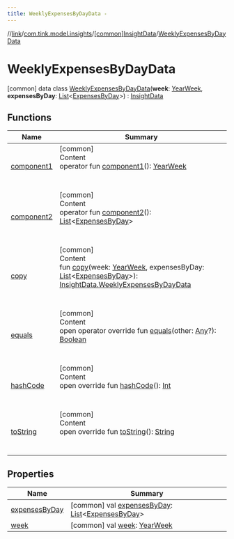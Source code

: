```yaml
---
title: WeeklyExpensesByDayData -
---
```

//[link](../../../index.md)/[com.tink.model.insights](../../index.md)/[[common]InsightData](../index.md)/[WeeklyExpensesByDayData](index.md)



# WeeklyExpensesByDayData  
 [common] data class [WeeklyExpensesByDayData](index.md)(**week**: [YearWeek](../../../com.tink.model.time/[common]-year-week/index.md), **expensesByDay**: [List](https://kotlinlang.org/api/latest/jvm/stdlib/kotlin.collections/-list/index.html)<[ExpensesByDay](../../../com.tink.model.relations/[common]-expenses-by-day/index.md)>) : [InsightData](../index.md)   


## Functions  
  
|  Name|  Summary| 
|---|---|
| <a name="com.tink.model.insights/InsightData.WeeklyExpensesByDayData/component1/#/PointingToDeclaration/"></a>[component1](component1.md)| <a name="com.tink.model.insights/InsightData.WeeklyExpensesByDayData/component1/#/PointingToDeclaration/"></a>[common]  <br>Content  <br>operator fun [component1](component1.md)(): [YearWeek](../../../com.tink.model.time/[common]-year-week/index.md)  <br><br><br>
| <a name="com.tink.model.insights/InsightData.WeeklyExpensesByDayData/component2/#/PointingToDeclaration/"></a>[component2](component2.md)| <a name="com.tink.model.insights/InsightData.WeeklyExpensesByDayData/component2/#/PointingToDeclaration/"></a>[common]  <br>Content  <br>operator fun [component2](component2.md)(): [List](https://kotlinlang.org/api/latest/jvm/stdlib/kotlin.collections/-list/index.html)<[ExpensesByDay](../../../com.tink.model.relations/[common]-expenses-by-day/index.md)>  <br><br><br>
| <a name="com.tink.model.insights/InsightData.WeeklyExpensesByDayData/copy/#com.tink.model.time.YearWeek#kotlin.collections.List[com.tink.model.relations.ExpensesByDay]/PointingToDeclaration/"></a>[copy](copy.md)| <a name="com.tink.model.insights/InsightData.WeeklyExpensesByDayData/copy/#com.tink.model.time.YearWeek#kotlin.collections.List[com.tink.model.relations.ExpensesByDay]/PointingToDeclaration/"></a>[common]  <br>Content  <br>fun [copy](copy.md)(week: [YearWeek](../../../com.tink.model.time/[common]-year-week/index.md), expensesByDay: [List](https://kotlinlang.org/api/latest/jvm/stdlib/kotlin.collections/-list/index.html)<[ExpensesByDay](../../../com.tink.model.relations/[common]-expenses-by-day/index.md)>): [InsightData.WeeklyExpensesByDayData](index.md)  <br><br><br>
| <a name="kotlin/Any/equals/#kotlin.Any?/PointingToDeclaration/"></a>[equals](../../../com.tink.service.user/[common]-user-profile-service-impl/index.md#%5Bkotlin%2FAny%2Fequals%2F%23kotlin.Any%3F%2FPointingToDeclaration%2F%5D%2FFunctions%2F1647702525)| <a name="kotlin/Any/equals/#kotlin.Any?/PointingToDeclaration/"></a>[common]  <br>Content  <br>open operator override fun [equals](../../../com.tink.service.user/[common]-user-profile-service-impl/index.md#%5Bkotlin%2FAny%2Fequals%2F%23kotlin.Any%3F%2FPointingToDeclaration%2F%5D%2FFunctions%2F1647702525)(other: [Any](https://kotlinlang.org/api/latest/jvm/stdlib/kotlin/-any/index.html)?): [Boolean](https://kotlinlang.org/api/latest/jvm/stdlib/kotlin/-boolean/index.html)  <br><br><br>
| <a name="kotlin/Any/hashCode/#/PointingToDeclaration/"></a>[hashCode](../../../com.tink.service.user/[common]-user-profile-service-impl/index.md#%5Bkotlin%2FAny%2FhashCode%2F%23%2FPointingToDeclaration%2F%5D%2FFunctions%2F1647702525)| <a name="kotlin/Any/hashCode/#/PointingToDeclaration/"></a>[common]  <br>Content  <br>open override fun [hashCode](../../../com.tink.service.user/[common]-user-profile-service-impl/index.md#%5Bkotlin%2FAny%2FhashCode%2F%23%2FPointingToDeclaration%2F%5D%2FFunctions%2F1647702525)(): [Int](https://kotlinlang.org/api/latest/jvm/stdlib/kotlin/-int/index.html)  <br><br><br>
| <a name="kotlin/Any/toString/#/PointingToDeclaration/"></a>[toString](../../../com.tink.service.user/[common]-user-profile-service-impl/index.md#%5Bkotlin%2FAny%2FtoString%2F%23%2FPointingToDeclaration%2F%5D%2FFunctions%2F1647702525)| <a name="kotlin/Any/toString/#/PointingToDeclaration/"></a>[common]  <br>Content  <br>open override fun [toString](../../../com.tink.service.user/[common]-user-profile-service-impl/index.md#%5Bkotlin%2FAny%2FtoString%2F%23%2FPointingToDeclaration%2F%5D%2FFunctions%2F1647702525)(): [String](https://kotlinlang.org/api/latest/jvm/stdlib/kotlin/-string/index.html)  <br><br><br>


## Properties  
  
|  Name|  Summary| 
|---|---|
| <a name="com.tink.model.insights/InsightData.WeeklyExpensesByDayData/expensesByDay/#/PointingToDeclaration/"></a>[expensesByDay](expenses-by-day.md)| <a name="com.tink.model.insights/InsightData.WeeklyExpensesByDayData/expensesByDay/#/PointingToDeclaration/"></a> [common] val [expensesByDay](expenses-by-day.md): [List](https://kotlinlang.org/api/latest/jvm/stdlib/kotlin.collections/-list/index.html)<[ExpensesByDay](../../../com.tink.model.relations/[common]-expenses-by-day/index.md)>   <br>
| <a name="com.tink.model.insights/InsightData.WeeklyExpensesByDayData/week/#/PointingToDeclaration/"></a>[week](week.md)| <a name="com.tink.model.insights/InsightData.WeeklyExpensesByDayData/week/#/PointingToDeclaration/"></a> [common] val [week](week.md): [YearWeek](../../../com.tink.model.time/[common]-year-week/index.md)   <br>

